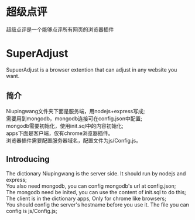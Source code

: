 # 超级点评

超级点评是一个能够点评所有网页的浏览器插件

# SuperAdjust

SupuerAdjust is a browser extention that can adjust in any website you want.

## 简介

Niupingwang文件夹下面是服务端，用nodejs+express写成;  
需要用到mongodb，mongodb连接可在config.json中配置;  
mongodb需要初始化，使用init.sql中的内容初始化;  
apps下面是客户端，仅有chrome浏览器插件。  
浏览器插件需要配置服务器域名，配置文件为js/Config.js。  

## Introducing

The dictionary Niupingwang is the server side. It should run by nodejs and express;  
You also need mongodb, you can config mongodb's url at config.json;  
The mongodb need be inited, you can use the content of init.sql to do this;  
The client is in the dictionary apps, Only for chrome like browsers;  
You should config the server's hostname before you use it. The file you can config is js/Config.js;  